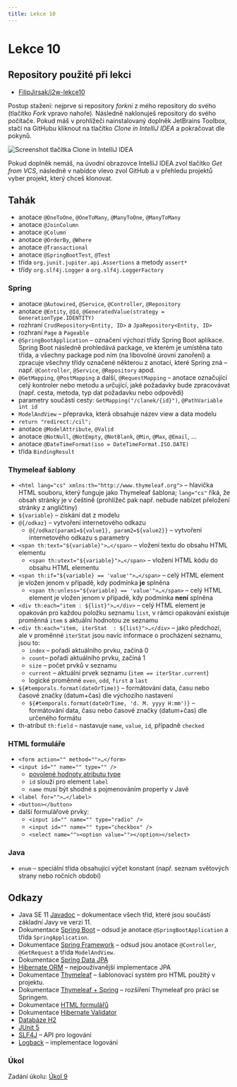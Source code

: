 ```yaml
---
title: Lekce 10
---
```


# Lekce 10

## Repository použité při lekci

* [FilipJirsak/j2w-lekce10](https://github.com/FilipJirsak/j2w-lekce10)

Postup stažení: nejprve si repository *forkni* z mého repository do svého (tlačítko *Fork* vpravo nahoře). Následně naklonuješ repository do svého počítače.
Pokud máš v prohlížeči nainstalovaný doplněk JetBrains Toolbox, stačí na GitHubu kliknout na tlačítko *Clone in IntelliJ IDEA* a pokračovat dle pokynů.

![Screenshot tlačítka Clone in IntelliJ IDEA](img/lekce-2/GitHub-Toolbox.png)

Pokud doplněk nemáš, na úvodní obrazovce IntelliJ IDEA zvol tlačítko *Get from VCS*, následně v nabídce vlevo zvol GitHub a v přehledu projektů vyber projekt,
který chceš klonovat.

## Tahák
* anotace `@OneToOne`, `@OneToMany`, `@ManyToOne`, `@ManyToMany`
* anotace `@JoinColumn`
* anotace `@Column`
* anotace `@OrderBy`, `@Where`
* anotace `@Transactional`
* anotace `@SpringBootTest`, `@Test`
* třída `org.junit.jupiter.api.Assertions` a metody `assert*`
* třídy `org.slf4j.Logger` a `org.slf4j.LoggerFactory`

### Spring

* anotace `@Autowired`, `@Service`, `@Controller`, `@Repository`
* anotace `@Entity`, `@Id`, `@GeneratedValue(strategy = GenerationType.IDENTITY)`
* rozhraní `CrudRepository<Entity, ID>` a `JpaRepository<Entity, ID>`
* rozhraní `Page` a `Pageable`
* `@SpringBootApplication` – označení výchozí třídy Spring Boot aplikace. Spring Boot následně prohledává package, ve kterém je umístěna tato třída, a všechny
  package pod ním (na libovolné úrovni zanoření) a zpracuje všechny třídy označené některou z anotací, které Spring zná – např. `@Controller`, `@Service`,
  `@Repository` apod.
* `@GetMapping`, `@PostMapping` a další, `@RequestMapping` – anotace označující celý kontroler nebo metodu a určující, jaké požadavky bude zpracovávat (např.
  cesta, metoda, typ dat požadavku nebo odpovědi)
* parametry součástí cesty: `GetMapping("/clanek/{id}")`, `@PathVariable int id`
* `ModelAndView` – přepravka, která obsahuje název view a data modelu
* `return "redirect:/cil";`
* anotace `@ModelAttribute`, `@Valid`
* anotace `@NotNull`, `@NotEmpty`, `@NotBlank`, `@Min`, `@Max`, `@Email`, …
* anotace `@DateTimeFormat(iso = DateTimeFormat.ISO.DATE)`
* třída `BindingResult`

### Thymeleaf šablony

* `<html lang="cs" xmlns:th="http://www.thymeleaf.org">` – hlavička HTML souboru, který funguje jako Thymeleaf šablona; `lang="cs"` říká, že obsah stránky je
  v češtině (prohlížeč pak např. nebude nabízet přeložení stránky z angličtiny)
* `${variable}` – získání dat z modelu
* `@{/odkaz}` – vytvoření internetového odkazu
    * `@{/odkaz(param1=${value1}, param2=${value2}}` – vytvoření internetového odkazu s parametry
* `<span th:text="${variable}">…</span>` – vložení textu do obsahu HTML elementu
    * `<span th:utext="${variable}">…</span>` – vložení HTML kódu do obsahu HTML elementu
* `<span th:if="${variable} == 'value'">…</span>` – celý HTML element je vložen jenom v případě, kdy podmínka **je** splněna
    * `<span th:unless="${variable} == 'value'">…</span>` – celý HTML element je vložen jenom v případě, kdy podmínka **není** splněna
* `<div th:each="item : ${list}">…</div>` – celý HTML element je opakován pro každou položku seznamu `list`, v rámci opakování existuje proměnná `item`
  s aktuální hodnotou ze seznamu
* `<div th:each="item, iterStat  : ${list}">…</div>` – jako předchozí, ale v proměnné `iterStat` jsou navíc informace o procházení seznamu, jsou to:
    * `index` – pořadí aktuálního prvku, začíná 0
    * `count`– pořadí aktuálního prvku, začíná 1
    * `size` – počet prvků v seznamu
    * `current` – aktuální prvek seznamu (`item == iterStar.current`)
    * logické proměnné `even`, `odd`, `first` a `last`
* `${#temporals.format(dateOrTime)}` – formátování data, času nebo časové značky (datum+čas) dle výchozího nastavení
    * `${#temporals.format(dateOrTime, 'd. M. yyyy H:mm')}` – formátování data, času nebo časové značky (datum+čas) dle určeného formátu
* th-atribut `th:field` – nastavuje `name`, `value`, `id`, případně `checked`

### HTML formuláře
* `<form action="" method="">…</form>`
* `<input id="" name="" type="" />`
  * [povolené hodnoty atributu type](https://developer.mozilla.org/en-US/docs/Web/HTML/Element/input#input_types)
  * `id` slouží pro element `label`
  * `name` musí být shodné s pojmenováním property v Javě
* `<label for="">…</label>`
* `<button></button>`
* další formulářové prvky:
  * `<input id="" name="" type="radio" />`
  * `<input id="" name="" type="checkbox" />`
  * `<select name=""><option value=""></option></select>`

### Java

* `enum` – speciální třída obsahující výčet konstant (např. seznam světových strany nebo ročních období)

## Odkazy

* Java SE 11 [Javadoc](https://docs.oracle.com/en/java/javase/11/docs/api/java.base/) – dokumentace všech tříd, které jsou součástí základní Javy ve verzi 11.
* Dokumentace [Spring Boot](https://spring.io/projects/spring-boot#learn) – odsud je anotace `@SpringBootApplication` a třída `SpringApplication`.
* Dokumentace [Spring Framework](https://spring.io/projects/spring-framework#learn) – odsud jsou anotace `@Controller`, `@GetRequest` a třída `ModelAndView`.
* Dokumentace [Spring Data JPA](https://spring.io/projects/spring-data-jpa)
* [Hibernate ORM](https://hibernate.org/orm/) – nejpoužívanější implementace JPA
* Dokumentace [Thymeleaf](https://www.thymeleaf.org/doc/tutorials/3.0/usingthymeleaf.html) – šablonovací systém pro HTML použitý v projektu.
* Dokumentace [Thymeleaf + Spring](https://www.thymeleaf.org/doc/tutorials/3.0/thymeleafspring.html) – rozšíření Thymeleaf pro práci se Springem.
* Dokumentace [HTML formulářů](https://developer.mozilla.org/en-US/docs/Learn/Forms)
* Dokumentace [Hibernate Validator](https://hibernate.org/validator/documentation/)
* [Databáze H2](http://www.h2database.com/html/main.html)
* [JUnit 5](https://junit.org/junit5/)
* [SLF4J](http://www.slf4j.org) – API pro logování
* [Logback](http://logback.qos.ch) – implementace logování

### Úkol
Zadání úkolu: [Úkol 9](lekce-10-ukol-9.html)
